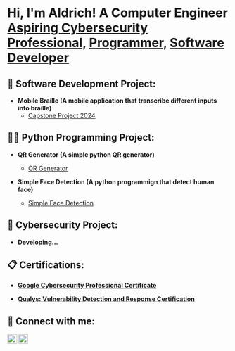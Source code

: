 <h1>Hi, I'm Aldrich! A Computer Engineer <br/> <a href="https://www.linkedin.com/in/aldrich-macadangdang-549473257/">Aspiring Cybersecurity Professional</a>, <a href="https://www.linkedin.com/in/aldrich-macadangdang-549473257/">Programmer</a>, <a href="https://www.linkedin.com/in/aldrich-macadangdang-549473257/">Software Developer</a> </h1>

<h2>📱 Software Development Project:</h2>

- <b>Mobile Braille (A mobile application that transcribe different inputs into braille)</b>
  - [Capstone Project 2024](https://github.com/Arudrich/MobileBraille)
 
<h2>👨‍💻 Python Programming Project:</h2>

- <b>QR Generator (A simple python QR generator)</b>
  - [QR Generator](https://github.com/Arudrich/My-Qr_Generator)
 
- <b>Simple Face Detection (A python programmign that detect human face)</b>
  - [Simple Face Detection](https://github.com/Arudrich/Simple-Face-Detection)
 
<h2>👮 Cybersecurity Project:</h2>

- <b>Developing...</b>

<h2>📋 Certifications:</h2>

- <b>[Google Cybersecurity Professional Certificate](https://www.coursera.org/account/accomplishments/specialization/LYI000OW76NK)</b>

- <b>[Qualys: Vulnerability Detection and Response Certification](https://qualys.sumtotal.host/rcore/c/pillarRedirect?relyingParty=LM&url=https%3A%2F%2Fqualys.sumtotal.host%2Flearning%2Fapp%2Fmanagement%2FLMS_LearnerReports.aspx%3FUserMode%3D0%26Mode%3D1&nodeKey=Learner_MenuTrainingTranscript&nodeUrl=app%2Fmanagement%2FLMS_LearnerReports.aspx%3FUserMode%3D0%26Mode%3D1)</b>

<h2> 🤳 Connect with me:</h2>

[<img align="left" alt="Aldrich | LinkedIn" width="22px" src="https://cdn.jsdelivr.net/npm/simple-icons@v3/icons/linkedin.svg" />][linkedin]
[<img align="left" alt="Aldrich | Instagram" width="22px" src="https://cdn.jsdelivr.net/npm/simple-icons@v3/icons/instagram.svg" />][instagram]

[instagram]: https://www.instagram.com/arudrich_11/?hl=en
[linkedin]: https://www.linkedin.com/in/aldrich-macadangdang-549473257/
